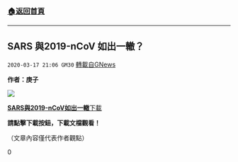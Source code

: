 ###  [:house:返回首頁](https://github.com/ourhimalayas/txt)
---

## SARS 與2019-nCoV 如出一轍？
`2020-03-17 21:06 GM30` [轉載自GNews](https://gnews.org/zh-hant/143147/)

**作者：庚子**

![](https://s3-ap-northeast-1.amazonaws.com/news.guo.offload.media/wp-content/uploads/2020/03/17065807/image0-159.jpg)

[**SARS與2019-nCoV如出一轍**](https://s3-ap-northeast-1.amazonaws.com/news.guo.offload.media/wp-content/uploads/2020/03/17065033/SARS%E4%B8%8E2019-nCoV%E5%A6%82%E5%87%BA%E4%B8%80%E8%BE%99.pdf)[下載](https://s3-ap-northeast-1.amazonaws.com/news.guo.offload.media/wp-content/uploads/2020/03/17065033/SARS%E4%B8%8E2019-nCoV%E5%A6%82%E5%87%BA%E4%B8%80%E8%BE%99.pdf)

**請點擊下載按鈕，下載文檔觀看！**

（文章內容僅代表作者觀點）

0

